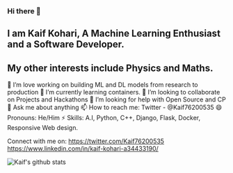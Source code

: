### Hi there 👋 
## I am Kaif Kohari, A Machine Learning Enthusiast and a Software Developer.
## My other interests include Physics and Maths.

🔭 I’m love working on building ML and DL models from research to production
🌱 I’m currently learning containers.
👯 I’m looking to collaborate on Projects and Hackathons
🤔 I’m looking for help with Open Source and CP
💬 Ask me about anything
📫 How to reach me: Twitter - @Kaif76200535
😄 Pronouns: He/Him
⚡ Skills: A.I, Python, C++, Django, Flask, Docker, Responsive Web design.

Connect with me on:
https://twitter.com/Kaif76200535
https://www.linkedin.com/in/kaif-kohari-a34433190/


![Kaif's github stats](https://github-readme-stats.vercel.app/api?username=Kaif10)

